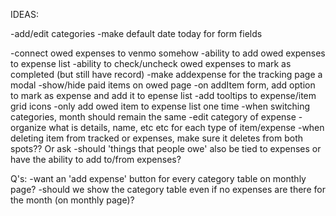 IDEAS:

-add/edit categories
-make default date today for form fields

-connect owed expenses to venmo somehow
-ability to add owed expenses to expense list
-ability to check/uncheck owed expenses to mark as completed (but still have record)
-make addexpense for the tracking page a modal
-show/hide paid items on owed page
-on addItem form, add option to mark as expense and add it to epense list
-add tooltips to expense/item grid icons
-only add owed item to expense list one time
-when switching categories, month should remain the same
-edit category of expense
-organize what is details, name, etc etc for each type of item/expense
-when deleting item from tracked or expenses, make sure it deletes from both spots?? Or ask
-should 'things that people owe' also be tied to expenses or have the ability to add to/from expenses?



Q's:
-want an 'add expense' button for every category table on monthly page?
-should we show the category table even if no expenses are there for the month (on monthly page)?